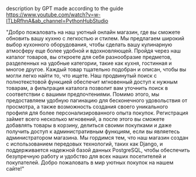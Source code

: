 description by GPT
made according to the guide https://www.youtube.com/watch?v=w-ITLbRfhnA&ab_channel=PythonHubStudio

"Добро пожаловать на наш уютный онлайн магазин, где вы сможете обновить вашу кухню с легкостью и стилем. 
Мы предлагаем широкий выбор кухонного оборудования, чтобы сделать вашу кулинарную атмосферу еще более удобной и вдохновляющей.
Пройдя через наш каталог товаров, вы откроете для себя разнообразие предметов, 
разделенных на удобные категории, такие как кухня, гостинная и многое другое. 
Каждый товар тщательно подобран и описан, чтобы вы могли легко найти то, что ищете.
Наш продвинутый поиск с полнотекстовой функцией обеспечит мгновенный доступ к нужным товарам, 
а фильтрация каталога позволит вам уточнить поиск в соответствии с вашими предпочтениями.
Помимо этого, мы предоставляем удобную пагинацию для бесконечного удовольствия от просмотра, а 
также возможность создания своего уникального профиля для более персонализированного опыта покупок. 
Регистрация займет всего несколько мгновений, а после этого вы сможете добавлять товары в корзину, 
делиться своими покупками и даже получить доступ к административным функциям, если вы являетесь администратором магазина.
Мы гордимся тем, что наш магазин создан с использованием передовых технологий, таких как Django,
и поддерживается надежной базой данных PostgreSQL, чтобы обеспечить безупречную работу и удобство для всех наших посетителей и покупателей. 
Добро пожаловать в мир уютных покупок на нашем сайте!"
